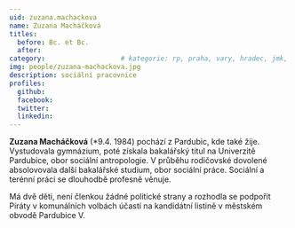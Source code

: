 ```yaml
---
uid: zuzana.machackova
name: Zuzana Macháčková
titles:
  before: Bc. et Bc.
  after:
category:             		# kategorie: rp, praha, vary, hradec, jmk, senat
img: people/zuzana-machackova.jpg
description: sociální pracovnice
profiles:
  github:
  facebook:
  twitter:
  linkedin:
---
```


**Zuzana Macháčková** (*9.4. 1984) pochází z Pardubic, kde také žije.
Vystudovala gymnázium, poté získala bakalářský titul na Univerzitě Pardubice,
obor sociální antropologie. V průběhu rodičovské dovolené absolovovala další
bakalářské studium, obor sociální práce. Sociální a terénní práci se dlouhodbě
profesně věnuje.

Má dvě děti, není členkou žádné politické strany a rozhodla se podpořit Piráty v
komunálních volbách účastí na kandidátní listině v městském obvodě Pardubice V.
